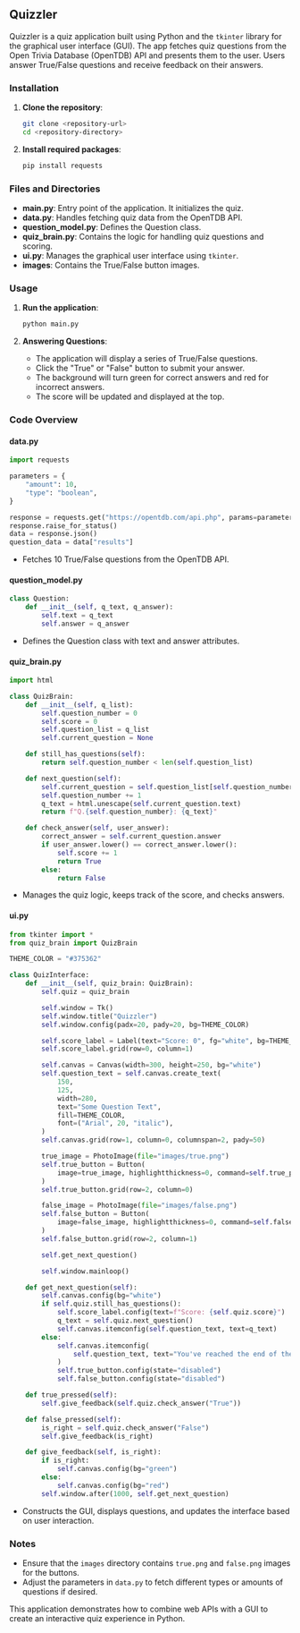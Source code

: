 ## Quizzler

Quizzler is a quiz application built using Python and the `tkinter` library for the graphical user interface (GUI). The app fetches quiz questions from the Open Trivia Database (OpenTDB) API and presents them to the user. Users answer True/False questions and receive feedback on their answers.

### Installation

1. **Clone the repository**:

   ```bash
   git clone <repository-url>
   cd <repository-directory>
   ```

2. **Install required packages**:
   ```bash
   pip install requests
   ```

### Files and Directories

- **main.py**: Entry point of the application. It initializes the quiz.
- **data.py**: Handles fetching quiz data from the OpenTDB API.
- **question_model.py**: Defines the Question class.
- **quiz_brain.py**: Contains the logic for handling quiz questions and scoring.
- **ui.py**: Manages the graphical user interface using `tkinter`.
- **images**: Contains the True/False button images.

### Usage

1. **Run the application**:

   ```bash
   python main.py
   ```

2. **Answering Questions**:
   - The application will display a series of True/False questions.
   - Click the "True" or "False" button to submit your answer.
   - The background will turn green for correct answers and red for incorrect answers.
   - The score will be updated and displayed at the top.

### Code Overview

#### data.py

```python
import requests

parameters = {
    "amount": 10,
    "type": "boolean",
}

response = requests.get("https://opentdb.com/api.php", params=parameters)
response.raise_for_status()
data = response.json()
question_data = data["results"]
```

- Fetches 10 True/False questions from the OpenTDB API.

#### question_model.py

```python
class Question:
    def __init__(self, q_text, q_answer):
        self.text = q_text
        self.answer = q_answer
```

- Defines the Question class with text and answer attributes.

#### quiz_brain.py

```python
import html

class QuizBrain:
    def __init__(self, q_list):
        self.question_number = 0
        self.score = 0
        self.question_list = q_list
        self.current_question = None

    def still_has_questions(self):
        return self.question_number < len(self.question_list)

    def next_question(self):
        self.current_question = self.question_list[self.question_number]
        self.question_number += 1
        q_text = html.unescape(self.current_question.text)
        return f"Q.{self.question_number}: {q_text}"

    def check_answer(self, user_answer):
        correct_answer = self.current_question.answer
        if user_answer.lower() == correct_answer.lower():
            self.score += 1
            return True
        else:
            return False
```

- Manages the quiz logic, keeps track of the score, and checks answers.

#### ui.py

```python
from tkinter import *
from quiz_brain import QuizBrain

THEME_COLOR = "#375362"

class QuizInterface:
    def __init__(self, quiz_brain: QuizBrain):
        self.quiz = quiz_brain

        self.window = Tk()
        self.window.title("Quizzler")
        self.window.config(padx=20, pady=20, bg=THEME_COLOR)

        self.score_label = Label(text="Score: 0", fg="white", bg=THEME_COLOR)
        self.score_label.grid(row=0, column=1)

        self.canvas = Canvas(width=300, height=250, bg="white")
        self.question_text = self.canvas.create_text(
            150,
            125,
            width=280,
            text="Some Question Text",
            fill=THEME_COLOR,
            font=("Arial", 20, "italic"),
        )
        self.canvas.grid(row=1, column=0, columnspan=2, pady=50)

        true_image = PhotoImage(file="images/true.png")
        self.true_button = Button(
            image=true_image, highlightthickness=0, command=self.true_pressed
        )
        self.true_button.grid(row=2, column=0)

        false_image = PhotoImage(file="images/false.png")
        self.false_button = Button(
            image=false_image, highlightthickness=0, command=self.false_pressed
        )
        self.false_button.grid(row=2, column=1)

        self.get_next_question()

        self.window.mainloop()

    def get_next_question(self):
        self.canvas.config(bg="white")
        if self.quiz.still_has_questions():
            self.score_label.config(text=f"Score: {self.quiz.score}")
            q_text = self.quiz.next_question()
            self.canvas.itemconfig(self.question_text, text=q_text)
        else:
            self.canvas.itemconfig(
                self.question_text, text="You've reached the end of the quiz."
            )
            self.true_button.config(state="disabled")
            self.false_button.config(state="disabled")

    def true_pressed(self):
        self.give_feedback(self.quiz.check_answer("True"))

    def false_pressed(self):
        is_right = self.quiz.check_answer("False")
        self.give_feedback(is_right)

    def give_feedback(self, is_right):
        if is_right:
            self.canvas.config(bg="green")
        else:
            self.canvas.config(bg="red")
        self.window.after(1000, self.get_next_question)
```

- Constructs the GUI, displays questions, and updates the interface based on user interaction.

### Notes

- Ensure that the `images` directory contains `true.png` and `false.png` images for the buttons.
- Adjust the parameters in `data.py` to fetch different types or amounts of questions if desired.

This application demonstrates how to combine web APIs with a GUI to create an interactive quiz experience in Python.
